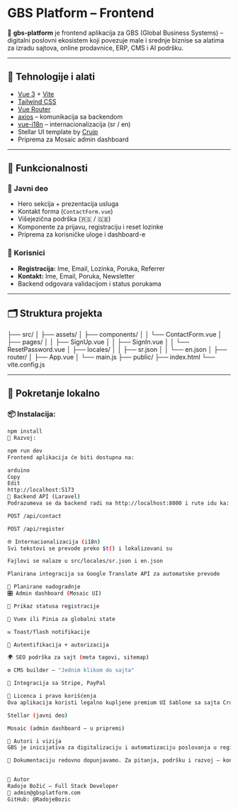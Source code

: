 # GBS Platform – Frontend

🎨 **gbs-platform** je frontend aplikacija za GBS (Global Business Systems) – digitalni poslovni ekosistem koji povezuje male i srednje biznise sa alatima za izradu sajtova, online prodavnice, ERP, CMS i AI podršku.

---

## 🚀 Tehnologije i alati

- [Vue 3](https://vuejs.org/) + [Vite](https://vitejs.dev/)
- [Tailwind CSS](https://tailwindcss.com/)
- [Vue Router](https://router.vuejs.org/)
- [axios](https://axios-http.com/) – komunikacija sa backendom
- [vue-i18n](https://vue-i18n.intlify.dev/) – internacionalizacija (sr / en)
- Stellar UI template by [Cruip](https://cruip.com/)
- Priprema za Mosaic admin dashboard

---

## 🧩 Funkcionalnosti

### 🎯 Javni deo

- Hero sekcija + prezentacija usluga
- Kontakt forma (`ContactForm.vue`)
- Višejezična podrška (🇷🇸 / 🇬🇧)
- Komponente za prijavu, registraciju i reset lozinke
- Priprema za korisničke uloge i dashboard-e

### 👥 Korisnici

- **Registracija:** Ime, Email, Lozinka, Poruka, Referrer
- **Kontakt:** Ime, Email, Poruka, Newsletter
- Backend odgovara validacijom i status porukama

---

## 🗂️ Struktura projekta

├── src/
│ ├── assets/
│ ├── components/
│ │ └── ContactForm.vue
│ ├── pages/
│ │ ├── SignUp.vue
│ │ ├── SignIn.vue
│ │ └── ResetPassword.vue
│ ├── locales/
│ │ ├── sr.json
│ │ └── en.json
│ ├── router/
│ ├── App.vue
│ └── main.js
├── public/
├── index.html
└── vite.config.js



---

## 🔧 Pokretanje lokalno

### 📦 Instalacija:

```bash
npm install
🚀 Razvoj:

npm run dev
Frontend aplikacija će biti dostupna na:

arduino
Copy
Edit
http://localhost:5173
🔗 Backend API (Laravel)
Podrazumeva se da backend radi na http://localhost:8000 i rute idu ka:

POST /api/contact

POST /api/register

🌐 Internacionalizacija (i18n)
Svi tekstovi se prevode preko $t() i lokalizovani su

Fajlovi se nalaze u src/locales/sr.json i en.json

Planirana integracija sa Google Translate API za automatske prevode

🧠 Planirane nadogradnje
🎛️ Admin dashboard (Mosaic UI)

🧾 Prikaz statusa registracije

🧠 Vuex ili Pinia za globalni state

✉️ Toast/flash notifikacije

🔐 Autentifikacija + autorizacija

🌍 SEO podrška za sajt (meta tagovi, sitemap)

⚙️ CMS builder – "Jednim klikom do sajta"

🔁 Integracija sa Stripe, PayPal

📜 Licenca i pravo korišćenja
Ova aplikacija koristi legalno kupljene premium UI šablone sa sajta Cruip, uključujući:

Stellar (javni deo)

Mosaic (admin dashboard – u pripremi)

🙌 Autori i vizija
GBS je inicijativa za digitalizaciju i automatizaciju poslovanja u regionu i svetu. Platforma omogućava firmama svih veličina da pokrenu sajt, prodavnicu ili ceo ERP sistem na jednom mestu – brzo, kvalitetno i pošteno.

📢 Dokumentaciju redovno dopunjavamo. Za pitanja, podršku i razvoj – kontaktirajte nas putem forme na gbs-platform.com.


👤 Autor
Radoje Božić – Full Stack Developer
📧 admin@gbsplatform.com
GitHub: @RadojeBozic